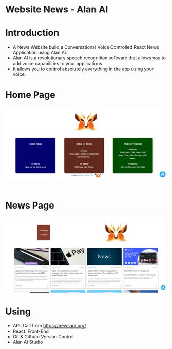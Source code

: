 # Website News - Alan AI

# Introduction

- A News Website build a Conversational Voice Controlled React News Application using Alan AI.
- Alan AI is a revolutionary speech recognition software that allows you to add voice capabilities to your applications.
- It allows you to control absolutely everything in the app using your voice.

# Home Page

<div align=center>
    <a href=""><img src="/public/banner.png" /></a>
</div>

<br/>

# News Page

<div align=center>
    <a href=""><img src="/public/banner1.png" /></a>
</div>

# Using

- API: Call from https://newsapi.org/
- React: Front-End
- Git & Github: Version Control
- Alan AI Studio

